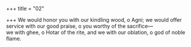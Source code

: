 +++
title = "02"

+++
We would honor you with our kindling wood, o Agni; we would offer  service with our good praise, o you worthy of the sacrifice—  
we with ghee, o Hotar of the rite, and we with our oblation, o god of  noble flame.  